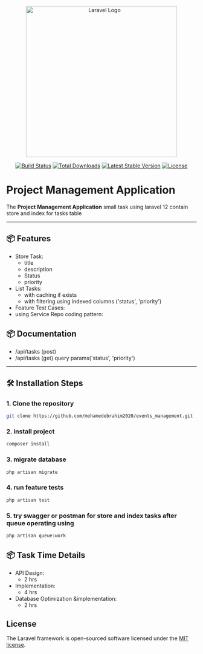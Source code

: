 <p align="center"><a href="https://laravel.com" target="_blank"><img src="https://raw.githubusercontent.com/laravel/art/master/logo-lockup/5%20SVG/2%20CMYK/1%20Full%20Color/laravel-logolockup-cmyk-red.svg" width="400" alt="Laravel Logo"></a></p>

<p align="center">
<a href="https://github.com/laravel/framework/actions"><img src="https://github.com/laravel/framework/workflows/tests/badge.svg" alt="Build Status"></a>
<a href="https://packagist.org/packages/laravel/framework"><img src="https://img.shields.io/packagist/dt/laravel/framework" alt="Total Downloads"></a>
<a href="https://packagist.org/packages/laravel/framework"><img src="https://img.shields.io/packagist/v/laravel/framework" alt="Latest Stable Version"></a>
<a href="https://packagist.org/packages/laravel/framework"><img src="https://img.shields.io/packagist/l/laravel/framework" alt="License"></a>
</p>

# Project Management Application

The **Project Management Application** 
small task using laravel 12 contain store and index for tasks table

---

## 📦 Features

- Store Task:
  - title
  - description
  - Status
  - priority
- List Tasks:
  - with caching if exists
  - with filtering using indexed columns ('status', 'priority') 
- Feature Test Cases:
- using Service Repo coding pattern:
## 📦 Documentation
  - /api/tasks (post)
  - /api/tasks (get) query params('status', 'priority') 
---

## 🛠 Installation Steps

### 1. Clone the repository
```bash
git clone https://github.com/mohamedebrahim2020/events_management.git
```

### 2. install project
```bash
composer install
```
### 3. migrate database
```bash
php artisan migrate
```
### 4. run feature tests
```bash
php artisan test
```
### 5. try swagger or postman for store and index tasks after queue operating using
```bash
php artisan queue:work
```
## 📦 Task Time Details
- API Design:
  - 2 hrs
- Implementation:
  - 4 hrs
- Database Optimization &implementation:
  - 2 hrs

## License

The Laravel framework is open-sourced software licensed under the [MIT license](https://opensource.org/licenses/MIT).
